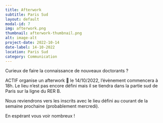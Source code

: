 ```yaml
---
title: Afterwork
subtitle: Paris Sud
layout: default
modal-id: 7
img: afterwork.png
thumbnail: afterwork-thumbnail.png
alt: image-alt
project-date: 2022-10-14
date-label: 14-10-2022
location: Paris Sud
category: Communication
---
```

Curieux de faire la connaissance de nouveaux doctorants ?

ACTIF organise un afterwork 🍺 le 14/10/2022, l’évènement commencera à 18h. Le lieu n’est pas encore défini mais il se tiendra dans la partie sud de Paris sur la ligne du RER B.

Nous reviendrons vers les inscrits avec le lieu défini au courant de la semaine prochaine (probablement mercredi).

En espérant vous voir nombreux !
